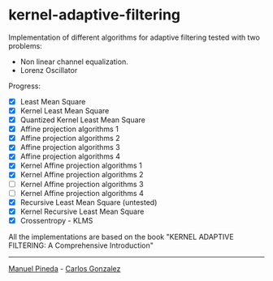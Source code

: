 # kernel-adaptive-filtering

Implementation of different algorithms for adaptive filtering 
tested with two problems:

- Non linear channel equalization.
- Lorenz Oscillator

Progress:

- [x] Least Mean Square
- [x] Kernel Least Mean Square
- [x] Quantized Kernel Least Mean Square
- [x] Affine projection algorithms 1
- [x] Affine projection algorithms 2
- [x] Affine projection algorithms 3
- [x] Affine projection algorithms 4
- [x] Kernel Affine projection algorithms 1
- [x] Kernel Affine projection algorithms 2
- [ ] Kernel Affine projection algorithms 3
- [ ] Kernel Affine projection algorithms 4
- [x] Recursive Least Mean Square (untested)
- [x] Kernel Recursive Least Mean Square
- [x] Crossentropy - KLMS

All the implementations are based on the book "KERNEL ADAPTIVE FILTERING: A Comprehensive Introduction"

--------------
[Manuel Pineda](https://github.com/pin3da/) - [Carlos Gonzalez](https://github.com/caal-15/)
